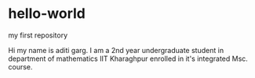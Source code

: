 # hello-world
my first repository

Hi my name is aditi garg. I am a 2nd year undergraduate student in department of mathematics IIT Kharaghpur enrolled in it's integrated Msc. course.
